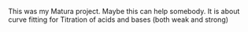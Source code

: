 This was my Matura project. Maybe this can help somebody. It is about curve fitting for Titration of acids and bases (both weak and strong)

